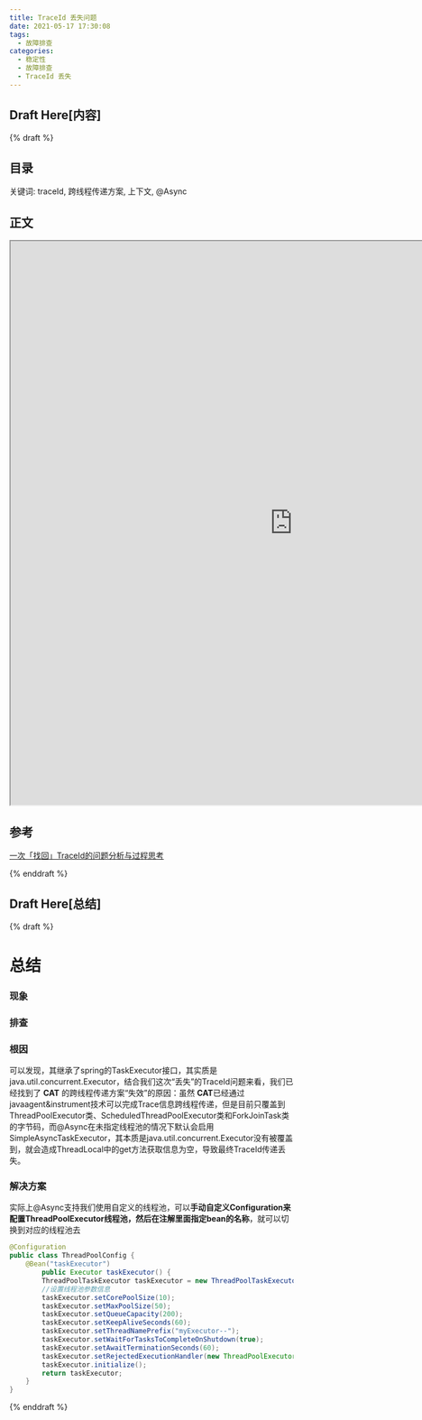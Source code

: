 ```yaml
---
title: TraceId 丢失问题
date: 2021-05-17 17:30:08
tags:
  - 故障排查
categories:
  - 稳定性
  - 故障排查 
  - TraceId 丢失
---
```


<p></p>
<!-- more -->




## Draft Here[内容]

{% draft %}

## 目录

<!-- toc -->



关键词:  traceId,  跨线程传递方案,  上下文,  @Async 

##  正文

<iframe height='1000'   width='1000'   src="https://tech.meituan.com/2023/04/20/traceid-google-dapper-mtrace.html"  id="iframe1"></iframe>

## 参考
[一次「找回」TraceId的问题分析与过程思考](https://tech.meituan.com/2023/04/20/traceid-google-dapper-mtrace.html) 

{% enddraft %}


## Draft Here[总结]
{% draft %}
# 总结
### 现象

### 排查

### 根因
可以发现，其继承了spring的TaskExecutor接口，其实质是java.util.concurrent.Executor，结合我们这次“丢失”的TraceId问题来看，我们已经找到了  **CAT** 的跨线程传递方案“失效”的原因：虽然 **CAT**已经通过javaagent&instrument技术可以完成Trace信息跨线程传递，但是目前只覆盖到ThreadPoolExecutor类、ScheduledThreadPoolExecutor类和ForkJoinTask类的字节码，而@Async在未指定线程池的情况下默认会启用SimpleAsyncTaskExecutor，其本质是java.util.concurrent.Executor没有被覆盖到，就会造成ThreadLocal中的get方法获取信息为空，导致最终TraceId传递丢失。


### 解决方案
实际上@Async支持我们使用自定义的线程池，可以**手动自定义Configuration来配置ThreadPoolExecutor线程池，然后在注解里面指定bean的名称**，就可以切换到对应的线程池去
``` Java
@Configuration
public class ThreadPoolConfig {
	@Bean("taskExecutor")
	    public Executor taskExecutor() {
		ThreadPoolTaskExecutor taskExecutor = new ThreadPoolTaskExecutor();
		//设置线程池参数信息
		taskExecutor.setCorePoolSize(10);
		taskExecutor.setMaxPoolSize(50);
		taskExecutor.setQueueCapacity(200);
		taskExecutor.setKeepAliveSeconds(60);
		taskExecutor.setThreadNamePrefix("myExecutor--");
		taskExecutor.setWaitForTasksToCompleteOnShutdown(true);
		taskExecutor.setAwaitTerminationSeconds(60);
		taskExecutor.setRejectedExecutionHandler(new ThreadPoolExecutor.CallerRunsPolicy());
		taskExecutor.initialize();
		return taskExecutor;
	}
}
```
{% enddraft %}

